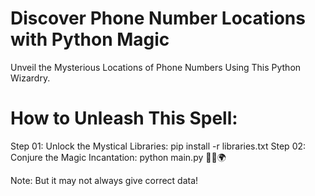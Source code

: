 # Discover Phone Number Locations with Python Magic
Unveil the Mysterious Locations of Phone Numbers Using This Python Wizardry.

# How to Unleash This Spell:
Step 01: Unlock the Mystical Libraries: pip install -r libraries.txt
Step 02: Conjure the Magic Incantation: python main.py 🔮📱🌍

Note: But it may not always give correct data!
